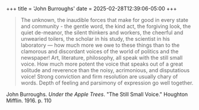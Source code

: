 +++
title = 'John Burroughs'
date = 2025-02-28T12:39:06-05:00
+++

> The unknown, the inaudible forces that make for good in every state and community - the gentle word, the kind act, the forgiving look, the quiet de-meanor, the silent thinkers and workers, the cheerful and unwearied toilers, the scholar in his study, the scientist in his laboratory — how much more we owe to these things than to the clamorous and discordant voices of the world of politics and the newspaper!  Art, literature, philosophy, all speak with the still small voice.  How much more potent the voice that speaks out of a great solitude and reverence than the noisy, acrimonious, and disputatious voice!  Strong conviction and firm resolution are usually chary of words.  Depth of feeling and parsimony of expression go well together.

John Burroughs.  _Under the Apple Trees_.  "The Still Small Voice."  Houghton Mifflin. 1916.  p. 110